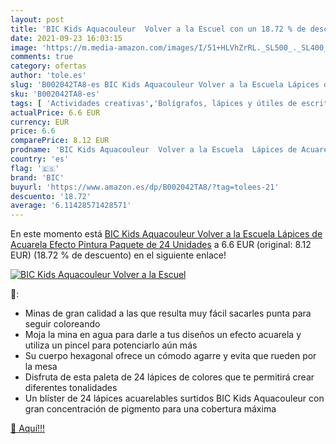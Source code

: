 ```yaml
---
layout: post
title: 'BIC Kids Aquacouleur  Volver a la Escuel con un 18.72 % de descuento'
date: 2021-09-23 16:03:15
image: 'https://m.media-amazon.com/images/I/51+HLVhZrRL._SL500_._SL400_.jpg'
comments: true
category: ofertas
author: 'tole.es'
slug: 'B002042TA8-es BIC Kids Aquacouleur Volver a la Escuela Lápices de...'
sku: 'B002042TA8-es'
tags: [ 'Actividades creativas','Bolígrafos, lápices y útiles de escritura','Juguetes','Juguetes y juegos','Lápices','Lápices de colores para adultos','Material de escritura y dibujo para niños','Oficina y papelería','bic','lápices', ]
actualPrice: 6.6 EUR
currency: EUR
price: 6.6
comparePrice: 8.12 EUR
prodname: 'BIC Kids Aquacouleur  Volver a la Escuela  Lápices de Acuarela Efecto Pintura  Paquete de 24 Unidades'
country: 'es'
flag: '🇪🇸'
brand: 'BIC'
buyurl: 'https://www.amazon.es/dp/B002042TA8/?tag=tolees-21'
descuento: '18.72'
average: '6.11428571428571'
---
```


En este momento está [BIC Kids Aquacouleur  Volver a la Escuela  Lápices de Acuarela Efecto Pintura  Paquete de 24 Unidades](https://www.amazon.es/dp/B002042TA8/?tag=tolees-21) a 6.6 EUR (original: 8.12 EUR) (18.72 %  de descuento) en el siguiente enlace!

[![BIC Kids Aquacouleur  Volver a la Escuel](https://m.media-amazon.com/images/I/51+HLVhZrRL._SL500_._SL400_.jpg)](https://www.amazon.es/dp/B002042TA8/?tag=tolees-21)

🔎:

- Minas de gran calidad a las que resulta muy fácil sacarles punta para seguir coloreando
- Moja la mina en agua para darle a tus diseños un efecto acuarela y utiliza un pincel para potenciarlo aún más
- Su cuerpo hexagonal ofrece un cómodo agarre y evita que rueden por la mesa
- Disfruta de esta paleta de 24 lápices de colores que te permitirá crear diferentes tonalidades
- Un blíster de 24 lápices acuarelables surtidos BIC Kids Aquacouleur con gran concentración de pigmento para una cobertura máxima

[🛒 Aquí!!!](https://www.amazon.es/dp/B002042TA8/?tag=tolees-21)
